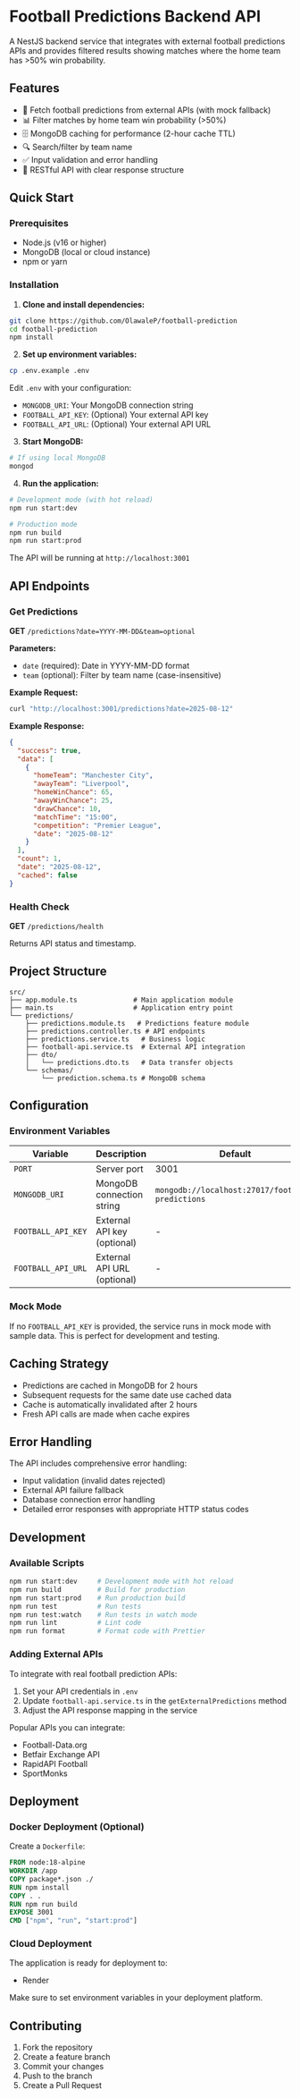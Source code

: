 # Football Predictions Backend API

A NestJS backend service that integrates with external football predictions APIs and provides filtered results showing matches where the home team has >50% win probability.

## Features

- 🏈 Fetch football predictions from external APIs (with mock fallback)
- 📊 Filter matches by home team win probability (>50%)
- 🗄️ MongoDB caching for performance (2-hour cache TTL)
- 🔍 Search/filter by team name
- ✅ Input validation and error handling
- 🚀 RESTful API with clear response structure

## Quick Start

### Prerequisites

- Node.js (v16 or higher)
- MongoDB (local or cloud instance)
- npm or yarn

### Installation

1. **Clone and install dependencies:**
```bash
git clone https://github.com/OlawaleP/football-prediction
cd football-prediction
npm install
```

2. **Set up environment variables:**
```bash
cp .env.example .env
```

Edit `.env` with your configuration:
- `MONGODB_URI`: Your MongoDB connection string
- `FOOTBALL_API_KEY`: (Optional) Your external API key
- `FOOTBALL_API_URL`: (Optional) Your external API URL

3. **Start MongoDB:**
```bash
# If using local MongoDB
mongod
```

4. **Run the application:**
```bash
# Development mode (with hot reload)
npm run start:dev

# Production mode
npm run build
npm run start:prod
```

The API will be running at `http://localhost:3001`

## API Endpoints

### Get Predictions

**GET** `/predictions?date=YYYY-MM-DD&team=optional`

**Parameters:**
- `date` (required): Date in YYYY-MM-DD format
- `team` (optional): Filter by team name (case-insensitive)

**Example Request:**
```bash
curl "http://localhost:3001/predictions?date=2025-08-12"
```

**Example Response:**
```json
{
  "success": true,
  "data": [
    {
      "homeTeam": "Manchester City",
      "awayTeam": "Liverpool",
      "homeWinChance": 65,
      "awayWinChance": 25,
      "drawChance": 10,
      "matchTime": "15:00",
      "competition": "Premier League",
      "date": "2025-08-12"
    }
  ],
  "count": 1,
  "date": "2025-08-12",
  "cached": false
}
```

### Health Check

**GET** `/predictions/health`

Returns API status and timestamp.

## Project Structure

```
src/
├── app.module.ts              # Main application module
├── main.ts                    # Application entry point
└── predictions/
    ├── predictions.module.ts   # Predictions feature module
    ├── predictions.controller.ts # API endpoints
    ├── predictions.service.ts   # Business logic
    ├── football-api.service.ts  # External API integration
    ├── dto/
    │   └── predictions.dto.ts   # Data transfer objects
    └── schemas/
        └── prediction.schema.ts # MongoDB schema
```

## Configuration

### Environment Variables

| Variable | Description | Default |
|----------|-------------|---------|
| `PORT` | Server port | 3001 |
| `MONGODB_URI` | MongoDB connection string | `mongodb://localhost:27017/football-predictions` |
| `FOOTBALL_API_KEY` | External API key (optional) | - |
| `FOOTBALL_API_URL` | External API URL (optional) | - |

### Mock Mode

If no `FOOTBALL_API_KEY` is provided, the service runs in mock mode with sample data. This is perfect for development and testing.

## Caching Strategy

- Predictions are cached in MongoDB for 2 hours
- Subsequent requests for the same date use cached data
- Cache is automatically invalidated after 2 hours
- Fresh API calls are made when cache expires

## Error Handling

The API includes comprehensive error handling:
- Input validation (invalid dates rejected)
- External API failure fallback
- Database connection error handling
- Detailed error responses with appropriate HTTP status codes

## Development

### Available Scripts

```bash
npm run start:dev     # Development mode with hot reload
npm run build         # Build for production
npm run start:prod    # Run production build
npm run test          # Run tests
npm run test:watch    # Run tests in watch mode
npm run lint          # Lint code
npm run format        # Format code with Prettier
```

### Adding External APIs

To integrate with real football prediction APIs:

1. Set your API credentials in `.env`
2. Update `football-api.service.ts` in the `getExternalPredictions` method
3. Adjust the API response mapping in the service

Popular APIs you can integrate:
- Football-Data.org
- Betfair Exchange API
- RapidAPI Football
- SportMonks

## Deployment

### Docker Deployment (Optional)

Create a `Dockerfile`:

```dockerfile
FROM node:18-alpine
WORKDIR /app
COPY package*.json ./
RUN npm install
COPY . .
RUN npm run build
EXPOSE 3001
CMD ["npm", "run", "start:prod"]
```

### Cloud Deployment

The application is ready for deployment to:
- Render

Make sure to set environment variables in your deployment platform.

## Contributing

1. Fork the repository
2. Create a feature branch
3. Commit your changes
4. Push to the branch
5. Create a Pull Request
